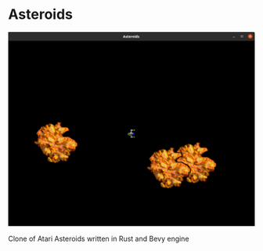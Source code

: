 # Asteroids
![Screenshot](./doc/screenshot.png)

Clone of Atari Asteroids written in Rust and Bevy engine